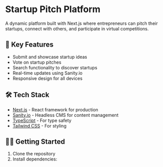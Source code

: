 # Startup Pitch Platform

A dynamic platform built with Next.js where entrepreneurs can pitch their startups, connect with others, and participate in virtual competitions.

## 🚀 Key Features

- Submit and showcase startup ideas
- Vote on startup pitches
- Search functionality to discover startups
- Real-time updates using Sanity.io
- Responsive design for all devices

## 🛠️ Tech Stack

- [Next.js](https://nextjs.org/) - React framework for production
- [Sanity.io](https://www.sanity.io/) - Headless CMS for content management
- [TypeScript](https://www.typescriptlang.org/) - For type safety
- [Tailwind CSS](https://tailwindcss.com/) - For styling

## 🏃‍♂️ Getting Started

1. Clone the repository
2. Install dependencies:
